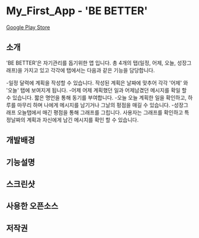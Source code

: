 # My_First_App - 'BE BETTER'
[Google Play Store](https://play.google.com/store/apps/details?id=com.growth.graphh)

## 소개
'BE BETTER'은 자기관리를 돕기위한 앱 입니다.
총 4개의 탭(일정, 어제, 오늘, 성장그래프)을 가지고 있고 각각에 탭에서는 다음과 같은 기능을 담당합니다.

-일정 
 달력에 계획을 작성할 수 있습니다. 작성된 계획은 날짜에 맞추어 각각 '어제' 와 '오늘' 탭에 보여지게 됩니다.
-어제
 어제 계획했던 일과 어제남겼던 메시지를 확일 할 수 있습니다. 짧은 명언을 통해 동기를 부여합니다.
-오늘
 오늘 계획한 일을 확인하고, 하루를 마무리 하며 나에게 메시지를 남기거나 그날의 펑점을 매길 수 있습니다.
-성장그래프
 오늘탭에서 매긴 평점을 통해 그래프를 그립니다. 사용자는 그래프를 확인하고 특정날짜의 계획과 자신에게 남긴 메시지를 확인 할 수 있습니다. 
 
## 개발배경


## 기능설명

## 스크린샷

## 사용한 오픈소스

## 저작권
